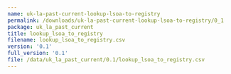 ```yaml
---
name: uk-la-past-current-lookup-lsoa-to-registry
permalink: /downloads/uk-la-past-current-lookup-lsoa-to-registry/0_1
package: uk_la_past_current
title: lookup_lsoa_to_registry
filename: lookup_lsoa_to_registry.csv
version: '0.1'
full_version: '0.1'
file: /data/uk_la_past_current/0.1/lookup_lsoa_to_registry.csv
---
```

